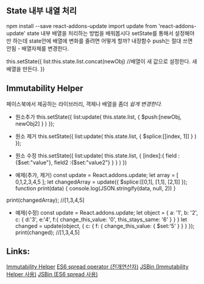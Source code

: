 ## State 내부 내열 처리
npm install --save react-addons-update
import update from 'react-addons-update'
state 내부 배열을 처리하는 방법을 배워봅시다
setState를 통해서 설정해야만 하는데 state안에 배열에 변화를 줄려면 어떻게 할까?
내장함수 push는 절대 쓰면 안됨 - 배열자체를 변경한다.

this.setState({
    list:this.state.list.concat(newObj) //배열이 새 값으로 설정한다. 새 배열을 만든다.
})

## Immutability Helper
페이스북에서 제공하는 라이브러리, 객체나 배열을 좀더 *쉽게 변경한다.*

- 원소추가
this.setState({
    list:update(
        this.state.list,
        {
            $push:[newObj, newObj2]
        }
    )
});
- 원소 제거
this.setState({
    list:update(
        this.state.list,
        {
            $splice:[[index, 1]]
        }
    )
});

- 원소 수정
this.setState({
    list:update(
        this.state.list,
        {
            [index]:{
                field : {$set:"value"},
                    field2 :{$set:"value2"}
            }
        }
    )
})

- 예제(추가, 제거)
const update = React.addons.update;
let array = [
    0,1,2,3,4,5
];
let changedArray = update({
    $splice:[[0,1], [1,1], [2,1]]
});
function print(data) {
    console.log(JSON.stringify(data, null, 2))
}

print(changedArray);    //[1,3,4,5]

- 예제(수정)
const update = React.addons.update;
let object = {
    a: '1',
    b: '2',
    c: {
        d:'3',
        e:'4',
        f:{
            change_this_value: '0',
            this_stays_same: '6'
        }
    }
}
let changed = update(object, {
    c: {
        f:  {
            change_this_value: {
                $set:'5'
            }
        }
    }
});
print(changed);    //[1,3,4,5]
## Links:
[Immutability Helper](https://facebook.github.io/react/docs/update.html)
[ES6 spread operator (전개연산자)](https://developer.mozilla.org/ko/docs/Web/JavaScript/Reference/Operators/Spread_operator)
[JSBin (Immutability Helper 사용)](http://jsbin.com/ligusep/edit?js,output)
[JSBin (ES6 spread 사용)](http://jsbin.com/siruha/edit?js,output)
